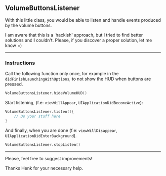 ## VolumeButtonsListener
With this little class, you would be able to listen and handle events produced by the volume buttons.

I am aware that this is a 'hackish' approach, but I tried to find better solutions and I couldn't. Please, if you discover a proper solution, let me know =)

------
### Instructions
Call the following function only once, for example in the `didFinishLaunchingWithOptions`, to not show the HUD when buttons are pressed.

```swift
VolumeButtonsListener.hideVolumeHUD()
```
Start listening, (f.e: `viewWillAppear`, `UIApplicationDidBecomeActive`):

```swift
VolumeButtonsListener.listen(){ 
	// Do your stuff here
}
```
And finally, when you are done (f.e: `viewWillDisappear`, `UIApplicationDidEnterBackground`).

```swift
VolumeButtonsListener.stopListen()
```
------

Please, feel free to suggest improvements!

Thanks Henk for your necessary help.